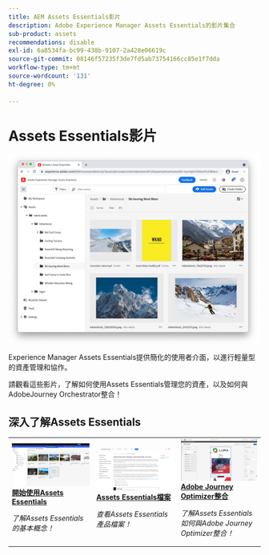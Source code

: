 ```yaml
---
title: AEM Assets Essentials影片
description: Adobe Experience Manager Assets Essentials的影片集合
sub-product: assets
recommendations: disable
exl-id: 6a8534fa-bc99-438b-9107-2a428e06619c
source-git-commit: 08146f57235f3de7fd5ab73754166cc85e1f7dda
workflow-type: tm+mt
source-wordcount: '131'
ht-degree: 0%

---
```


# Assets Essentials影片

![Assets Essentials](./assets/overview/hero.png)

Experience Manager Assets Essentials提供簡化的使用者介面，以進行輕量型的資產管理和協作。

請觀看這些影片，了解如何使用Assets Essentials管理您的資產，以及如何與AdobeJourney Orchestrator整合！

## 深入了解Assets Essentials

<table>
<td>
   <a href="./basics/managing.md">
   <img alt="開始使用Assets Essentials" src="./assets/overview/getting-started.png" />
   </a>
   <div>
      <a href="./basics/managing.md">
      <strong>開始使用Assets Essentials</strong>
      </a>
   </div>
   <p>
      <em>了解Assets Essentials的基本概念！</em>
   </p>
</td>
<td>
   <a href="https://experienceleague.adobe.com/docs/experience-manager-assets-essentials/help/introduction.html">
   <img alt="" src="./assets/overview/assets-essentials-docs.png"/>
   </a>
   <div>
      <a href="https://experienceleague.adobe.com/docs/experience-manager-assets-essentials/help/introduction.html">
      <strong>Assets Essentials檔案</strong>
      </a>
   </div>
   <p>
      <em>查看Assets Essentials產品檔案！</em>
   <p>
</td>
<td>
   <a href="https://experienceleague.adobe.com/docs/journey-optimizer-learn/tutorials/create-messages/create-email-content-with-the-message-editor.html">
   <img alt="Adobe Journey Optimizer" src="./assets/overview/adobe-journey-optimizer.png" />
   </a>
   <div>
      <a href="https://experienceleague.adobe.com/docs/journey-optimizer-learn/tutorials/create-messages/create-email-content-with-the-message-editor.html">
      <strong>Adobe Journey Optimizer整合</strong>
      </a>
   </div>
   <p>
      <em>了解Assets Essentials如何與Adobe Journey Optimizer整合！</em>
   <p>
</td>
</table>
